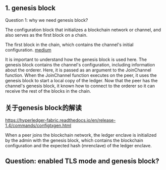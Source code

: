 ## 1. genesis block

Question 1: why we need genesis block?

The configuration block that initializes a blockchain network or channel, and also serves as the first block on a chain.

The first block in the chain, which contains the channel's initial configuration. [medium](https://medium.com/kokster/understanding-hyperledger-fabric-channel-lifecycle-a546670646e3)

It is important to understand how the genesis block is used here. The genesis block contains the channel's configuration, including information about the orderer. Here, it is passed as an argument to the JoinChannel function. When the JoinChannel function executes on the peer, it uses the genesis block to start a local copy of the ledger. Now that the peer has the channel's genesis block, it known how to connect to the orderer so it can receive the rest of the blocks in the chain.




## 关于genesis block的解读

https://hyperledger-fabric.readthedocs.io/en/release-1.4/commands/configtxgen.html

When a peer joins the blockchain network, the ledger enclave is initialized by the admin with the genesis block, which contains the blockchain configuration and the expected hash (mrenclave) of the ledger enclave.


## Question: enabled TLS mode and genesis block?



